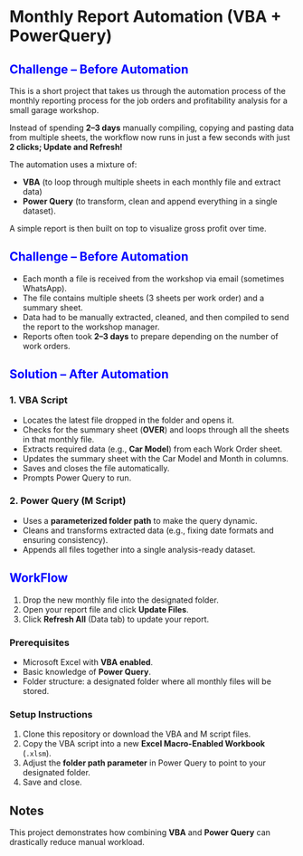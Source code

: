 # Monthly Report Automation (VBA + PowerQuery)
<h2 style="color:blue;">Challenge – Before Automation</h2>

This is a short project that takes us through the automation process of the monthly reporting process for the job orders and profitability analysis for a small garage workshop.  

Instead of spending **2–3 days** manually compiling, copying and pasting data from multiple sheets, the workflow now runs in just a few seconds with just **2 clicks; Update and Refresh!**

The automation uses a mixture of:  
- **VBA** (to loop through multiple sheets in each monthly file and extract data)  
- **Power Query** (to transform, clean and append everything in a single dataset).  

A simple report is then built on top to visualize gross profit over time.  

<h2 style="color:blue;">Challenge – Before Automation</h2>

- Each month a file is received from the workshop via email (sometimes WhatsApp).  
- The file contains multiple sheets (3 sheets per work order) and a summary sheet.  
- Data had to be manually extracted, cleaned, and then compiled to send the report to the workshop manager.  
- Reports often took **2–3 days** to prepare depending on the number of work orders.  

<h2 style="color:blue;">Solution – After Automation</h2>

### 1. VBA Script
- Locates the latest file dropped in the folder and opens it.  
- Checks for the summary sheet (**OVER**) and loops through all the sheets in that monthly file.  
- Extracts required data (e.g., **Car Model**) from each Work Order sheet.  
- Updates the summary sheet with the Car Model and Month in columns.  
- Saves and closes the file automatically.  
- Prompts Power Query to run.  

### 2. Power Query (M Script)
- Uses a **parameterized folder path** to make the query dynamic.  
- Cleans and transforms extracted data (e.g., fixing date formats and ensuring consistency).  
- Appends all files together into a single analysis-ready dataset.  

<h2 style="color:blue;">WorkFlow</h2>

1. Drop the new monthly file into the designated folder.  
2. Open your report file and click **Update Files**.  
3. Click **Refresh All** (Data tab) to update your report.  


### Prerequisites
- Microsoft Excel with **VBA enabled**.  
- Basic knowledge of **Power Query**.  
- Folder structure: a designated folder where all monthly files will be stored.  

### Setup Instructions
1. Clone this repository or download the VBA and M script files.  
2. Copy the VBA script into a new **Excel Macro-Enabled Workbook** (`.xlsm`).  
3. Adjust the **folder path parameter** in Power Query to point to your designated folder.  
4. Save and close.  

## Notes
This project demonstrates how combining **VBA** and **Power Query** can drastically reduce manual workload.  
